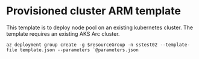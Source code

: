 # Provisioned cluster ARM template

This template is to deploy node pool on an existing kubernetes cluster. The template requires an existing AKS Arc cluster.

```CLI
az deployment group create -g $resourceGroup -n sstest02 --template-file template.json --parameters `@parameters.json
```

